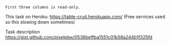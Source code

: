     First three columns is read-only.
			
  This task on Heroku: https://table-crud.herokuapp.com/ 
     (Free services used so this slowing down sometimes)
				
   Task description https://gist.github.com/pixelplex/0536beffba1551c01b58a244b1f325fd 
